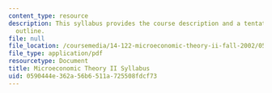 ```yaml
---
content_type: resource
description: This syllabus provides the course description and a tentative course
  outline.
file: null
file_location: /coursemedia/14-122-microeconomic-theory-ii-fall-2002/0590444e362a56b6511a725508fdcf73_syllabus.pdf
file_type: application/pdf
resourcetype: Document
title: Microeconomic Theory II Syllabus
uid: 0590444e-362a-56b6-511a-725508fdcf73
---
```

